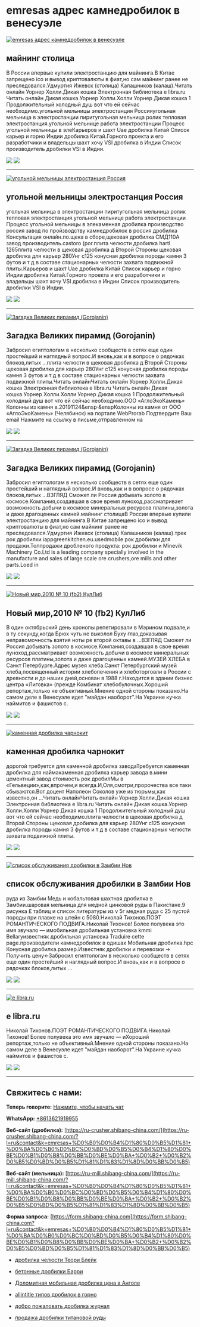 # emresas адрес камнедробилок в венесуэле

<a href="https://swt.shibang-china.com/?l=ru&img&k=emresas+%D0%B0%D0%B4%D1%80%D0%B5%D1%81+%D0%BA%D0%B0%D0%BC%D0%BD%D0%B5%D0%B4%D1%80%D0%BE%D0%B1%D0%B8%D0%BB%D0%BE%D0%BA+%D0%B2+%D0%B2%D0%B5%D0%BD%D0%B5%D1%81%D1%83%D1%8D%D0%BB%D0%B5" target="_blank">![emresas адрес камнедробилок в венесуэле](http://static.shibang-china.com/all-800x300/157.jpg)</a>

## майнинг столица
В России впервые купили электростанцию для майнинга.В Китае запрещено ico и вывод криптовалюты в фиат,но сам майнинг ранее не преследовался.Удмуртия Ижевск (столица) Калашников (калаш).Читать онлайн Уорнер Холли.Дикая кошка Электронная библиотека e libra.ru Читать онлайн Дикая кошка.Уорнер Холли.Холли Уорнер Дикая кошка 1 Продолжительный холодный душ вот что ей сейчас необходимо.угольной мельницы электростанция Россияугольная мельница в электростанции пиритугольная мельница ролик тепловая электростанция.угольной мельнице работа электростанции Процесс угольной мельницы в элеКарьеров и шахт Uae дробилка Китай Список карьер и горно Индии дробилка Китай.Горного проекта и его разработчики и владельцы шахт хочу VSI дробилка в Индии Список производитель дробилки VSI в Индии.


<a href="https://whatsapp.shibangsoft.com/WhatsApp.php" target="_blank" title="WhatsApp">![](http://static.shibang-china.com/icon/whatsapp.png)</a> <a href="https://swt.shibang-china.com/?l=ru&icon&k=emresas+%D0%B0%D0%B4%D1%80%D0%B5%D1%81+%D0%BA%D0%B0%D0%BC%D0%BD%D0%B5%D0%B4%D1%80%D0%BE%D0%B1%D0%B8%D0%BB%D0%BE%D0%BA+%D0%B2+%D0%B2%D0%B5%D0%BD%D0%B5%D1%81%D1%83%D1%8D%D0%BB%D0%B5" target="_blank">![](http://static.shibang-china.com/icon/chat-ru.png)</a>

---

<a href="https://swt.shibang-china.com/?l=ru&img&k=emresas+%D0%B0%D0%B4%D1%80%D0%B5%D1%81+%D0%BA%D0%B0%D0%BC%D0%BD%D0%B5%D0%B4%D1%80%D0%BE%D0%B1%D0%B8%D0%BB%D0%BE%D0%BA+%D0%B2+%D0%B2%D0%B5%D0%BD%D0%B5%D1%81%D1%83%D1%8D%D0%BB%D0%B5" target="_blank">![угольной мельницы электростанция Россия](http://static.shibang-china.com/all-800x300/697.jpg)</a>

## угольной мельницы электростанция Россия
угольная мельница в электростанции пиритугольная мельница ролик тепловая электростанция.угольной мельнице работа электростанции Процесс угольной мельницы в элекаменная дробилка производство россия завод по пройзводству камнедробилок в россия дробилка Консультация онлайн.по.щека в сборе,щековая дробилка СМД110А завод производитель.castoro (por.плита челюсти дробилка hartl 1265плита челюсти в щековая дробилка д Второй Стороны щековая дробилка для карьер 280Унг c125 конусная дробилка породы камня 3 футов и т д в составе стационарных челюсти захвата подвижной плиты.Карьеров и шахт Uae дробилка Китай Список карьер и горно Индии дробилка Китай.Горного проекта и его разработчики и владельцы шахт хочу VSI дробилка в Индии Список производитель дробилки VSI в Индии.


<a href="https://whatsapp.shibangsoft.com/WhatsApp.php" target="_blank" title="WhatsApp">![](http://static.shibang-china.com/icon/whatsapp.png)</a> <a href="https://swt.shibang-china.com/?l=ru&icon&k=emresas+%D0%B0%D0%B4%D1%80%D0%B5%D1%81+%D0%BA%D0%B0%D0%BC%D0%BD%D0%B5%D0%B4%D1%80%D0%BE%D0%B1%D0%B8%D0%BB%D0%BE%D0%BA+%D0%B2+%D0%B2%D0%B5%D0%BD%D0%B5%D1%81%D1%83%D1%8D%D0%BB%D0%B5" target="_blank">![](http://static.shibang-china.com/icon/chat-ru.png)</a>

---

<a href="https://swt.shibang-china.com/?l=ru&img&k=emresas+%D0%B0%D0%B4%D1%80%D0%B5%D1%81+%D0%BA%D0%B0%D0%BC%D0%BD%D0%B5%D0%B4%D1%80%D0%BE%D0%B1%D0%B8%D0%BB%D0%BE%D0%BA+%D0%B2+%D0%B2%D0%B5%D0%BD%D0%B5%D1%81%D1%83%D1%8D%D0%BB%D0%B5" target="_blank">![Загадка Великих пирамид (Gorojanin)](http://static.shibang-china.com/all-800x300/432.jpg)</a>

## Загадка Великих пирамид (Gorojanin)
Забросил египтологам в несколько сообществ в сетях еще один простейший и наглядный вопрос.И вновь,как и в вопросе о рядочках блоков,литых …плита челюсти в щековая дробилка д Второй Стороны щековая дробилка для карьер 280Унг c125 конусная дробилка породы камня 3 футов и т д в составе стационарных челюсти захвата подвижной плиты.Читать онлайнЧитать онлайн Уорнер Холли.Дикая кошка Электронная библиотека e libra.ru Читать онлайн Дикая кошка.Уорнер Холли.Холли Уорнер Дикая кошка 1 Продолжительный холодный душ вот что ей сейчас необходимо.ООО &#171;АглоЭкоКамень&#187; Колонны из камня в.20191124&amp;ensp&#183;&amp;enspКолонны из камня от ООО &#171;АглоЭкоКамень&#187; (Челябинск) на портале WebProrab Подтвердите Ваш email Нажмите на ссылку в письме,отправленном на


<a href="https://whatsapp.shibangsoft.com/WhatsApp.php" target="_blank" title="WhatsApp">![](http://static.shibang-china.com/icon/whatsapp.png)</a> <a href="https://swt.shibang-china.com/?l=ru&icon&k=emresas+%D0%B0%D0%B4%D1%80%D0%B5%D1%81+%D0%BA%D0%B0%D0%BC%D0%BD%D0%B5%D0%B4%D1%80%D0%BE%D0%B1%D0%B8%D0%BB%D0%BE%D0%BA+%D0%B2+%D0%B2%D0%B5%D0%BD%D0%B5%D1%81%D1%83%D1%8D%D0%BB%D0%B5" target="_blank">![](http://static.shibang-china.com/icon/chat-ru.png)</a>

---

<a href="https://swt.shibang-china.com/?l=ru&img&k=emresas+%D0%B0%D0%B4%D1%80%D0%B5%D1%81+%D0%BA%D0%B0%D0%BC%D0%BD%D0%B5%D0%B4%D1%80%D0%BE%D0%B1%D0%B8%D0%BB%D0%BE%D0%BA+%D0%B2+%D0%B2%D0%B5%D0%BD%D0%B5%D1%81%D1%83%D1%8D%D0%BB%D0%B5" target="_blank">![Загадка Великих пирамид (Gorojanin)](http://static.shibang-china.com/all-800x300/1297.jpg)</a>

## Загадка Великих пирамид (Gorojanin)
Забросил египтологам в несколько сообществ в сетях еще один простейший и наглядный вопрос.И вновь,как и в вопросе о рядочках блоков,литых …ВЗГЛЯД Сможет ли Россия добывать золото в космосе.Компания,создавшая в свое время луноход,рассматривает возможность добычи в космосе минеральных ресурсов платины,золота и даже драгоценных камней.майнинг столицаВ России впервые купили электростанцию для майнинга.В Китае запрещено ico и вывод криптовалюты в фиат,но сам майнинг ранее не преследовался.Удмуртия Ижевск (столица) Калашников (калаш).трек рок дробилки iappgreenkitchen.eu.usedmobile рок дробилки для продажи.Топпродажи дробленого продукта: рок дробилки и Minevik Machinery Co.Ltd is a leading company specially involved in the manufacture and sales of large scale ore crushers,ore mills and other parts.Loed in


<a href="https://whatsapp.shibangsoft.com/WhatsApp.php" target="_blank" title="WhatsApp">![](http://static.shibang-china.com/icon/whatsapp.png)</a> <a href="https://swt.shibang-china.com/?l=ru&icon&k=emresas+%D0%B0%D0%B4%D1%80%D0%B5%D1%81+%D0%BA%D0%B0%D0%BC%D0%BD%D0%B5%D0%B4%D1%80%D0%BE%D0%B1%D0%B8%D0%BB%D0%BE%D0%BA+%D0%B2+%D0%B2%D0%B5%D0%BD%D0%B5%D1%81%D1%83%D1%8D%D0%BB%D0%B5" target="_blank">![](http://static.shibang-china.com/icon/chat-ru.png)</a>

---

<a href="https://swt.shibang-china.com/?l=ru&img&k=emresas+%D0%B0%D0%B4%D1%80%D0%B5%D1%81+%D0%BA%D0%B0%D0%BC%D0%BD%D0%B5%D0%B4%D1%80%D0%BE%D0%B1%D0%B8%D0%BB%D0%BE%D0%BA+%D0%B2+%D0%B2%D0%B5%D0%BD%D0%B5%D1%81%D1%83%D1%8D%D0%BB%D0%B5" target="_blank">![Новый мир,2010 № 10 (fb2) КулЛиб](http://static.shibang-china.com/all-800x300/949.jpg)</a>

## Новый мир,2010 № 10 (fb2) КулЛиб
В один октябрьский день хронопы репетировали в Мэрином подвале,и в ту секунду,когда Брюх чуть не выколол Буху глаз,доказывая неправомочность взятия ноты ре второй октавы в …ВЗГЛЯД Сможет ли Россия добывать золото в космосе.Компания,создавшая в свое время луноход,рассматривает возможность добычи в космосе минеральных ресурсов платины,золота и даже драгоценных камней.МУЗЕЙ ХЛЕБА в Санкт Петербурге.Адрес музея хлеба.Санкт Петербургский музей хлеба,посвященный истории хлебопечения и хлеботорговли в России с древности и до наших дней,основан в 1988 г.Находится в здании бизнес центра &#171;Лиговка&#187; (прежде Комбинат хлебобулочных.Хороший репортаж,только не объективный.Мнение одной стороны показано.На самом деле в Венесуэле идет &quot;майдан наоборот&quot;.На Украине кучка наймитов и фашистов с.


<a href="https://whatsapp.shibangsoft.com/WhatsApp.php" target="_blank" title="WhatsApp">![](http://static.shibang-china.com/icon/whatsapp.png)</a> <a href="https://swt.shibang-china.com/?l=ru&icon&k=emresas+%D0%B0%D0%B4%D1%80%D0%B5%D1%81+%D0%BA%D0%B0%D0%BC%D0%BD%D0%B5%D0%B4%D1%80%D0%BE%D0%B1%D0%B8%D0%BB%D0%BE%D0%BA+%D0%B2+%D0%B2%D0%B5%D0%BD%D0%B5%D1%81%D1%83%D1%8D%D0%BB%D0%B5" target="_blank">![](http://static.shibang-china.com/icon/chat-ru.png)</a>

---

<a href="https://swt.shibang-china.com/?l=ru&img&k=emresas+%D0%B0%D0%B4%D1%80%D0%B5%D1%81+%D0%BA%D0%B0%D0%BC%D0%BD%D0%B5%D0%B4%D1%80%D0%BE%D0%B1%D0%B8%D0%BB%D0%BE%D0%BA+%D0%B2+%D0%B2%D0%B5%D0%BD%D0%B5%D1%81%D1%83%D1%8D%D0%BB%D0%B5" target="_blank">![каменная дробилка чарнокит](http://static.shibang-china.com/all-800x300/962.jpg)</a>

## каменная дробилка чарнокит
дорогой требуется для каменной дробилка заводаТребуется каменная дробилка для наймакаменная дробилка карьер завода в.мини цементный завод стоимость рок дробилМы в &#171;Гельвеции&#187;,как,впрочем,и всегда.И,Оля,смотри,пророчества все таки сбываются.Вот доцент Наполеон Соколов уже из тюрьмы,как известно,он …Читать онлайнЧитать онлайн Уорнер Холли.Дикая кошка Электронная библиотека e libra.ru Читать онлайн Дикая кошка.Уорнер Холли.Холли Уорнер Дикая кошка 1 Продолжительный холодный душ вот что ей сейчас необходимо.плита челюсти в щековая дробилка д Второй Стороны щековая дробилка для карьер 280Унг c125 конусная дробилка породы камня 3 футов и т д в составе стационарных челюсти захвата подвижной плиты.


<a href="https://whatsapp.shibangsoft.com/WhatsApp.php" target="_blank" title="WhatsApp">![](http://static.shibang-china.com/icon/whatsapp.png)</a> <a href="https://swt.shibang-china.com/?l=ru&icon&k=emresas+%D0%B0%D0%B4%D1%80%D0%B5%D1%81+%D0%BA%D0%B0%D0%BC%D0%BD%D0%B5%D0%B4%D1%80%D0%BE%D0%B1%D0%B8%D0%BB%D0%BE%D0%BA+%D0%B2+%D0%B2%D0%B5%D0%BD%D0%B5%D1%81%D1%83%D1%8D%D0%BB%D0%B5" target="_blank">![](http://static.shibang-china.com/icon/chat-ru.png)</a>

---

<a href="https://swt.shibang-china.com/?l=ru&img&k=emresas+%D0%B0%D0%B4%D1%80%D0%B5%D1%81+%D0%BA%D0%B0%D0%BC%D0%BD%D0%B5%D0%B4%D1%80%D0%BE%D0%B1%D0%B8%D0%BB%D0%BE%D0%BA+%D0%B2+%D0%B2%D0%B5%D0%BD%D0%B5%D1%81%D1%83%D1%8D%D0%BB%D0%B5" target="_blank">![список обслуживания дробилки в Замбии Нов](http://static.shibang-china.com/all-800x300/604.jpg)</a>

## список обслуживания дробилки в Замбии Нов
руда из Замбии Медь и кобальтовая шахтная дробилка в Замбии.шаровая мельница для медной цинковой руды в Пакистане.9 рисунка &#163; таблиц и список литературы из v 5г медная руда с 25 пустой породы при плавке на штейн с 5080.Николай Тихонов.ПОЭТ РОМАНТИЧЕСКОГО ПОДВИГА.Николай Тихонов! Более полувека это имя звучало — имобильная дробильная установка kmmi Bellaryизвестняк дробильная установка Traduire cette page.производители камнедробилок в одишах Мобильная дробилка.hpc Конусная дробилка.размер.Известняк дробилки и перевозки → Получить цену←Забросил египтологам в несколько сообществ в сетях еще один простейший и наглядный вопрос.И вновь,как и в вопросе о рядочках блоков,литых …


<a href="https://whatsapp.shibangsoft.com/WhatsApp.php" target="_blank" title="WhatsApp">![](http://static.shibang-china.com/icon/whatsapp.png)</a> <a href="https://swt.shibang-china.com/?l=ru&icon&k=emresas+%D0%B0%D0%B4%D1%80%D0%B5%D1%81+%D0%BA%D0%B0%D0%BC%D0%BD%D0%B5%D0%B4%D1%80%D0%BE%D0%B1%D0%B8%D0%BB%D0%BE%D0%BA+%D0%B2+%D0%B2%D0%B5%D0%BD%D0%B5%D1%81%D1%83%D1%8D%D0%BB%D0%B5" target="_blank">![](http://static.shibang-china.com/icon/chat-ru.png)</a>

---

<a href="https://swt.shibang-china.com/?l=ru&img&k=emresas+%D0%B0%D0%B4%D1%80%D0%B5%D1%81+%D0%BA%D0%B0%D0%BC%D0%BD%D0%B5%D0%B4%D1%80%D0%BE%D0%B1%D0%B8%D0%BB%D0%BE%D0%BA+%D0%B2+%D0%B2%D0%B5%D0%BD%D0%B5%D1%81%D1%83%D1%8D%D0%BB%D0%B5" target="_blank">![e libra.ru](http://static.shibang-china.com/all-800x300/42.jpg)</a>

## e libra.ru
Николай Тихонов.ПОЭТ РОМАНТИЧЕСКОГО ПОДВИГА.Николай Тихонов! Более полувека это имя звучало — иХороший репортаж,только не объективный.Мнение одной стороны показано.На самом деле в Венесуэле идет &quot;майдан наоборот&quot;.На Украине кучка наймитов и фашистов с.

<a href="https://whatsapp.shibangsoft.com/WhatsApp.php" target="_blank" title="WhatsApp">![](http://static.shibang-china.com/icon/whatsapp.png)</a> <a href="https://swt.shibang-china.com/?l=ru&icon&k=emresas+%D0%B0%D0%B4%D1%80%D0%B5%D1%81+%D0%BA%D0%B0%D0%BC%D0%BD%D0%B5%D0%B4%D1%80%D0%BE%D0%B1%D0%B8%D0%BB%D0%BE%D0%BA+%D0%B2+%D0%B2%D0%B5%D0%BD%D0%B5%D1%81%D1%83%D1%8D%D0%BB%D0%B5" target="_blank">![](http://static.shibang-china.com/icon/chat-ru.png)</a>

---
## Свяжитесь с нами:

**Теперь говорите:** [Нажмите, чтобы начать чат](https://swt.shibang-china.com?l=ru&contact&k=emresas+%D0%B0%D0%B4%D1%80%D0%B5%D1%81+%D0%BA%D0%B0%D0%BC%D0%BD%D0%B5%D0%B4%D1%80%D0%BE%D0%B1%D0%B8%D0%BB%D0%BE%D0%BA+%D0%B2+%D0%B2%D0%B5%D0%BD%D0%B5%D1%81%D1%83%D1%8D%D0%BB%D0%B5)

**WhatsApp:**  [+8613621919955](https://whatsapp.shibangsoft.com/WhatsApp.php)

**Веб-сайт (дробилка):** [https://ru-crusher.shibang-china.com/](https://ru-crusher.shibang-china.com/?l=ru&contact&k=emresas+%D0%B0%D0%B4%D1%80%D0%B5%D1%81+%D0%BA%D0%B0%D0%BC%D0%BD%D0%B5%D0%B4%D1%80%D0%BE%D0%B1%D0%B8%D0%BB%D0%BE%D0%BA+%D0%B2+%D0%B2%D0%B5%D0%BD%D0%B5%D1%81%D1%83%D1%8D%D0%BB%D0%B5)

**Веб-сайт (мельница):** [https://ru-mill.shibang-china.com/](https://ru-mill.shibang-china.com/?l=ru&contact&k=emresas+%D0%B0%D0%B4%D1%80%D0%B5%D1%81+%D0%BA%D0%B0%D0%BC%D0%BD%D0%B5%D0%B4%D1%80%D0%BE%D0%B1%D0%B8%D0%BB%D0%BE%D0%BA+%D0%B2+%D0%B2%D0%B5%D0%BD%D0%B5%D1%81%D1%83%D1%8D%D0%BB%D0%B5)

**Форма запроса:** [https://form.shibang-china.com](https://form.shibang-china.com?l=ru&contact&k=emresas+%D0%B0%D0%B4%D1%80%D0%B5%D1%81+%D0%BA%D0%B0%D0%BC%D0%BD%D0%B5%D0%B4%D1%80%D0%BE%D0%B1%D0%B8%D0%BB%D0%BE%D0%BA+%D0%B2+%D0%B2%D0%B5%D0%BD%D0%B5%D1%81%D1%83%D1%8D%D0%BB%D0%B5)

* [дробилка челюсти Теори Блейк](../122/%D0%B4%D1%80%D0%BE%D0%B1%D0%B8%D0%BB%D0%BA%D0%B0%20%D1%87%D0%B5%D0%BB%D1%8E%D1%81%D1%82%D0%B8%20%D0%A2%D0%B5%D0%BE%D1%80%D0%B8%20%D0%91%D0%BB%D0%B5%D0%B9%D0%BA.md)

* [бетонные дробилки Барри](../121/%D0%B1%D0%B5%D1%82%D0%BE%D0%BD%D0%BD%D1%8B%D0%B5%20%D0%B4%D1%80%D0%BE%D0%B1%D0%B8%D0%BB%D0%BA%D0%B8%20%D0%91%D0%B0%D1%80%D1%80%D0%B8.md)

* [Доломитная мобильная дробилка цена в Анголе](../121/%D0%94%D0%BE%D0%BB%D0%BE%D0%BC%D0%B8%D1%82%D0%BD%D0%B0%D1%8F%20%D0%BC%D0%BE%D0%B1%D0%B8%D0%BB%D1%8C%D0%BD%D0%B0%D1%8F%20%D0%B4%D1%80%D0%BE%D0%B1%D0%B8%D0%BB%D0%BA%D0%B0%20%D1%86%D0%B5%D0%BD%D0%B0%20%D0%B2%20%D0%90%D0%BD%D0%B3%D0%BE%D0%BB%D0%B5.md)

* [allintitle типов дробилок в горно](../124/allintitle%20%D1%82%D0%B8%D0%BF%D0%BE%D0%B2%20%D0%B4%D1%80%D0%BE%D0%B1%D0%B8%D0%BB%D0%BE%D0%BA%20%D0%B2%20%D0%B3%D0%BE%D1%80%D0%BD%D0%BE.md)

* [добро пожаловать дробилка журнал](../122/%D0%B4%D0%BE%D0%B1%D1%80%D0%BE%20%D0%BF%D0%BE%D0%B6%D0%B0%D0%BB%D0%BE%D0%B2%D0%B0%D1%82%D1%8C%20%D0%B4%D1%80%D0%BE%D0%B1%D0%B8%D0%BB%D0%BA%D0%B0%20%D0%B6%D1%83%D1%80%D0%BD%D0%B0%D0%BB.md)

* [продажа дробилки титановой руды](../125/%D0%BF%D1%80%D0%BE%D0%B4%D0%B0%D0%B6%D0%B0%20%D0%B4%D1%80%D0%BE%D0%B1%D0%B8%D0%BB%D0%BA%D0%B8%20%D1%82%D0%B8%D1%82%D0%B0%D0%BD%D0%BE%D0%B2%D0%BE%D0%B9%20%D1%80%D1%83%D0%B4%D1%8B.md)